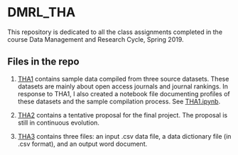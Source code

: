 # DMRL_THA

This repository is dedicated to all the class assignments completed in the course Data Management and Research Cycle, Spring 2019.

## Files in the repo
1. [THA1](THA1/) contains sample data compiled from three source datasets. These datasets are mainly about open access journals and journal rankings. In response to THA1, I also created a notebook file documenting profiles of these datasets and the sample compilation process. See [THA1.ipynb](THA1/THA1_doc.ipynb).

2. [THA2](THA2/) contains a tentative proposal for the final project. The proposal is still in continuous evolution.

3. [THA3](THA3/) contains three files: an input .csv data file, a data dictionary file (in .csv format), and an output word document.
